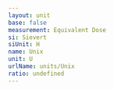 ```yaml
---
layout: unit
base: false
measurement: Equivalent Dose
si: Sievert
siUnit: H
name: Unix
unit: U
urlName: units/Unix
ratio: undefined
---
```

